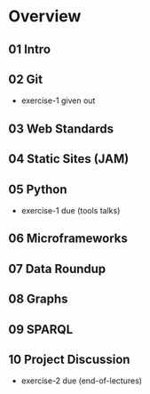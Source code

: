 # Overview

## 01 Intro
## 02 Git

* exercise-1 given out

## 03 Web Standards
## 04 Static Sites (JAM)
## 05 Python

* exercise-1 due (tools talks)

## 06 Microframeworks
## 07 Data Roundup
## 08 Graphs
## 09 SPARQL
## 10 Project Discussion

* exercise-2 due (end-of-lectures)
